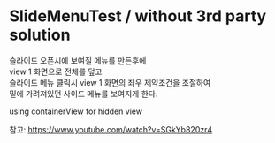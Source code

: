 # SlideMenuTest / without 3rd party solution

 슬라이드 오픈시에 보여질 메뉴를 만든후에<br>
 view 1 화면으로 전체를 덮고<br>
 슬라이드 메뉴 클릭시 view 1 화면의 좌우 제약조건을 조절하여<br>
 밑에 가려져있던 사이드 메뉴를 보여지게 한다.<p>
 
 using containerView for hidden view<br>
 
 참고: https://www.youtube.com/watch?v=SGkYb820zr4
